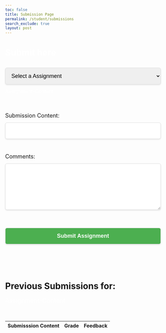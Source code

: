 ```yaml
---
toc: false
title: Submission Page
permalink: /student/submissions
search_exclude: true
layout: post
---
```


<title>Submission Form</title>
<style>
    #timer-container {
        text-align: center;
        font-size: 24px;
        font-family: Arial, sans-serif;
        margin-top: 20px;
    }
    #time-left {
        font-weight: bold;
        transition: color 0.3s ease;
    }
    select, input[type="url"], textarea, button {
        width: 100%;
        padding: 15px; 
        font-size: 18px; 
        margin: 12px 0; 
        border: 1px solid #ddd;
        border-radius: 6px; 
        box-shadow: 0 2px 4px rgba(0, 0, 0, 0.1);
    }
    textarea {
        resize: vertical;
        min-height: 150px; 
    }
    button {
        background-color: #4CAF50;
        color: white;
        font-size: 18px; 
        font-weight: bold;
        cursor: pointer;
        transition: background-color 0.3s;
    }
    button:hover {
        background-color: #45A049;
    }
    .modal-content h2 {
        font-size: 28px; 
        color: white;
        margin-bottom: 20px;
    }
    .output-box {
        margin-top: 15px;
        font-size: 30px;
        color: #ffffff;
        animation: moving-glow2 2s infinite;
    }
    .Assignment-Name{
        font-size: 20px; 
        color: white;
    }
    .Assignment-Content{
        font-size: 16px; 
        color: white;
    }
    @keyframes moving-glow {
        0% {
            box-shadow: 0 0 10px rgba(81, 0, 255, 0.8);
        }
        50% {
            box-shadow: 0 0 30px rgba(81, 0, 255, 0.8);
        }
        100% {
            box-shadow: 0 0 10px rgba(81, 0, 255, 0.8);
        }
    }
    @keyframes moving-glow2 {
        0% {
            box-shadow: 0 0 10px rgba(0, 255, 162, 0.8);
        }
        50% {
            box-shadow: 0 0 30px rgba(0, 255, 162, 0.8);
        }
        100% {
            box-shadow: 0 0 10px rgba(0, 255, 162, 0.8);
        }
    }
    @keyframes shake {
        0%, 100% { transform: translateX(0); }
        10%, 30%, 50%, 70%, 90% { transform: translateX(-5px); }
        20%, 40%, 60%, 80% { transform: translateX(5px); }
    }
    .shake {
        animation: shake 0.5s infinite;
    }
</style>

<div id="modal" class="modal">
    <div class="modal-content">
        <h2>Submit here</h2>
        <select id="assignment-select">
            <option value="" disabled selected>Select a Assignment</option>
        </select>
    </div>
    <div class="Assignment-Content" id="Assignment-Content">Assignment-Content</div>
    <div id="timer-container">
        <p id="time-left"></p>
    </div>
    <br><br>
    <div>
        <label for="submissionContent" style="font-size: 18px;">Submission Content:</label>
        <input type="url" id="submissionContent" required />
    </div>
    <br><br>
    <div>
        <label for="comments" style="font-size: 18px;">Comments:</label>
        <textarea id="comments" rows="4" style="width: 100%;"></textarea>
    </div>
    <br><br>
    <button id="submit-assignment">Submit Assignment</button>
    <br><br>
    <div class="output-box" id="outputBox"></div>
    <br><br>
    <h1>Previous Submissions for: </h1>
    <div class="Assignment-Name" id="Assignment-name">Assignment-Content</div>
    <br><br>
    <table id="submissions-table" style="width: 100%; margin-top: 20px;">
        <thead>
            <tr>
                <th>Submisssion Content</th>
                <th>Grade</th>
                <th>Feedback</th>
            </tr>
        </thead>
        <tbody>
            <!-- Submissions will be populated here -->
        </tbody>
    </table>
    
</div>


<script type="module">
    import { javaURI, fetchOptions } from '{{site.baseurl}}/assets/js/api/config.js';
    let selectedTask = "";
    let tasks = "";
    let assignmentIds = [];
    let submissions=[];
    let assignIndex = 0;
    let assignments;
    let userId=-1;
    let Student;

    document.getElementById("submit-assignment").addEventListener("click", Submit);
    function Submit() {
        let urllink_submit=javaURI+"/api/submissions/submit/";
        const submissionContent = document.getElementById('submissionContent').value;
        const comment=document.getElementById('comments').value;
        getUserId();
        if(userId==-1){
            alert("Please login first");
            return;
        }
        const studentId=userId;
        const assigmentId=assignments[assignIndex-1].id;
        urllink_submit+=assigmentId.toString();
        let isLate=false;
        const now = new Date();
        const deadlineDate = new Date(assignments[assignIndex-1].dueDate);
        console.log(now);
        console.log(deadlineDate);
        console.log(deadlineDate-now);
        // const dataRequest = {
        //     "studentId":studentId,
        //     "content": submissionContent,
        //     "comment": comment,
        //     "isLate": deadlineDate - now < 0
        // };
        const formData =  new FormData();
        formData.append('studentId', studentId);
        formData.append('content', submissionContent);
        formData.append('comment', comment);
        formData.append('isLate', isLate);

        // console.log(dataRequest);

        fetch(urllink_submit, {
                fetchOptions,
                method: "POST",
                body: formData
            })
        .then(response => {
            const outputBox = document.getElementById('outputBox');
            if (response.ok) {
                outputBox.innerText = 'Successful Submission! ';
                fetchSubmissions();
                return response.json();
            } else {
                outputBox.innerText = 'Failed Submission! ';
                throw new Error('Failed to submit data: ' + response.statusText);
            }
            

        })
        .then(result => {
            console.log('Submission successful:', result);
        })
        .catch(error => {
            console.error('Error:', error);
        });
    }



    async function fetchAssignments() {
        try {
            const response = await fetch(javaURI+"/api/assignments/debug", fetchOptions);
            assignments=await response.json();
            populateAssignmentDropdown(assignments);
        } catch (error) {
            console.error('Error fetching tasks:', error);
        }
    }

    function populateAssignmentDropdown(Assignments) {
        const assignmentSelect = document.getElementById('assignment-select');
        Assignments.forEach(assignment => {
            const option = document.createElement('option');
            option.value = assignment.name;
            option.textContent = assignment.name;
            assignmentSelect.appendChild(option);
            assignmentIds.push(assignment.id);
        });
    }
    
    document.getElementById("assignment-select").addEventListener("change", function() {
        selectedTask = this.value;
        assignIndex = this.selectedIndex;
        document.getElementById("Assignment-Content").innerText=assignments[assignIndex-1].description;
        console.log(assignments[assignIndex-1].dueDate);
        console.log(calculateTimeLeft(assignments[assignIndex-1].dueDate));
        console.log(assignments[assignIndex-1].timestamp);
        document.getElementById("Assignment-name").innerText= this.value;
        fetchSubmissions();
    });

    function calculateTimeLeft(deadline) {
        const now = new Date();
        const deadlineDate = new Date(deadline);
        const diff = deadlineDate - now;

        if (diff > 0) {
            const days = Math.floor(diff / (1000 * 60 * 60 * 24));
            const hours = Math.floor((diff % (1000 * 60 * 60 * 24)) / (1000 * 60 * 60));
            const minutes = Math.floor((diff % (1000 * 60 * 60)) / (1000 * 60));
        
            const totalTime = deadlineDate - new Date(deadline);  
            const timeLeft = deadlineDate - now;
            const percentageLeft = (timeLeft / totalTime) * 100;
            updateTimeText(days,hours,minutes);

            return `${days}d ${hours}h ${minutes}m left`;
        } else {
            updateTimeText(-0.5,-0.5,-0.5); 
            return "Deadline Passed";
        }
    }

    function updateTimeText(days, hours, minutes) {
        const timeLeftElement = document.getElementById('time-left');
        let message = '';
        let color = '';
        let shouldShake = false;
        if (days > 3) {
            message = `Time Left: ${days}d ${hours}h ${minutes}m`;
            color = 'green';
        } else if (days <= 3 && days > 0) {
            message = `Time Left: ${days}d ${hours}h ${minutes}m (Hurry up!)`;
            color = 'orange';
        } else if (days <= 0 && (hours > 0 || minutes > 0)) {
            message = `Time Left: ${hours}h ${minutes}m (Almost due!)`;
            color = 'red';
            shouldShake = true;
        } else {
            message = 'Deadline Passed';
            color = 'red';
            shouldShake = true;
        }

        timeLeftElement.textContent = message;
        timeLeftElement.style.color = color;

        if (shouldShake) {
            timeLeftElement.classList.add('shake');
        } else {
            timeLeftElement.classList.remove('shake');
        }
    }


     async function getUserId(){
        const url_persons = `${javaURI}/api/person/get`;
        await fetch(url_persons, fetchOptions)
            .then(response => {
                if (!response.ok) {
                    throw new Error(`Spring server response: ${response.status}`);
                }
                return response.json();
            })
            .then(data => {
                userId=data.id;


            })
            .catch(error => {
                console.error("Java Database Error:", error);
            });
    }


    

    async function fetchSubmissions(){
        const urllink=javaURI+"/api/submissions/getSubmissions";
        const urllink2=javaURI+"/assignment/"+assignIndex.toString();
        const theUserId=await getUserId();
        try {
            const response = await fetch(`${urllink}/${userId}`, fetchOptions);
            const Submissions=await response.json();
            populateSubmissionsTable(Submissions);
        } catch (error) {
            console.error('Error fetching submissions:', error);
        }
    }

    function populateSubmissionsTable(submissions) {
        const tableBody = document.getElementById('submissions-table').getElementsByTagName('tbody')[0];
        tableBody.innerHTML = ''; 
    
        submissions.forEach(submission => {
            const row = document.createElement('tr');
            console.log(submission.assignmentid+" "+assignIndex);
            if(submission.assignmentid==assignIndex){
                const contentCell = document.createElement('td');
                contentCell.textContent = submission.content || 'N/A'; 
                row.appendChild(contentCell);
    
                const gradeCell = document.createElement('td');
                gradeCell.textContent = submission.grade || 'Ungraded'; 
                row.appendChild(gradeCell);
    
                const feedbackCell = document.createElement('td');
                feedbackCell.textContent = submission.feedback || 'No feedback yet'; 
                row.appendChild(feedbackCell);
    
    
                
                tableBody.appendChild(row);
            }
    
           
        });
    }

    getUserId();
    fetchSubmissions();
    fetchAssignments();
</script>